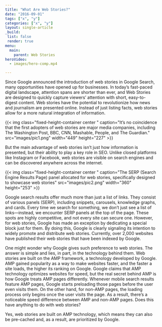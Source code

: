 ```yaml
---
title: "What Are Web Stories?"
date: "2016-09-01"
tags: ["x", "y"]
categories: ["x", "y"]
layout: single-article
_build:
 list: false
 render: true
menu:
  main:
    parent: Web Stories
heroVideo:
  - images/hero-comp.mp4

---
```


Since Google announced the introduction of web stories in Google Search, many opportunities have opened up for businesses. 
In today’s fast-paced digital landscape, attention spans are shorter than ever, and Web Stories are designed to quickly capture viewers’ attention with short, easy-to-digest content. Web stories have the potential to revolutionize how news and journalism are presented online. Instead of just listing facts, web stories allow for a more natural integration of information.
 

{{< img class="fixed-height-container center " caption="It’s no coincidence that the first adopters of web stories are major media companies, including The Washington Post, BBC, CNN, Mashable, People, and The Guardian." src="images/pic1.png" width="449" height="227"   >}}


But the main advantage of web stories isn’t just how information is presented, but their ability to play a key role in SEO. Unlike closed platforms like Instagram or Facebook, web stories are visible on search engines and can be discovered anywhere across the internet.

{{< img class="fixed-height-container center " caption="The SERP (Search Engine Results Page) panel allocated for web stories, specifically designed to showcase web stories" src="images/pic2.png" width="360" height="253"   >}}

Google search results offer much more than just a list of links. They consist of various panels (SERP), including snippets, carousels, knowledge graphs, and cards. Every time we search for something, we don’t just see a list of links—instead, we encounter SERP panels at the top of the page. These spots are highly competitive, and not every site can secure one. However, for web stories, Google has made an exception by dedicating a special block just for them. By doing this, Google is clearly signaling its intention to widely promote and distribute web stories.
Currently, over 2,000 websites have published their web stories that have been indexed by Google.


One might wonder why Google gives such preference to web stories. The answer is simple and lies, in part, in the technology behind them.
Web stories are built on the AMP framework, a technology developed by Google. AMP gained popularity as a way to make websites faster, and the faster a site loads, the higher its ranking on Google. Google claims that AMP technology optimizes websites for speed, but the real secret behind AMP is how Google treats AMP pages differently. Whenever mobile search results feature AMP pages, Google starts preloading those pages before the user even visits them. On the other hand, for non-AMP pages, the loading process only begins once the user visits the page. As a result, there’s a noticeable speed difference between AMP and non-AMP pages.
Does this have anything to do with web stories?

Yes, web stories are built on AMP technology, which means they can also be pre-cached and, as a result, are  prioritized by Google.


